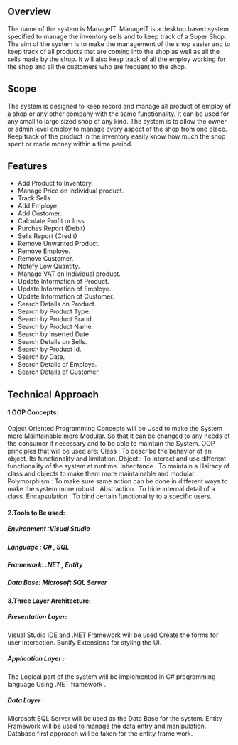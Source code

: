 ## Overview
The name of the system is ManageIT.
ManageIT is a desktop based system specified to manage the inventory sells and to keep track of a Super Shop. The aim of the system is to make the management of the shop easier and to keep track of all products that are coming into the shop as well as all the sells made by the shop. It will also keep track of all the employ working for the shop and all the customers who are frequent to the shop.
## Scope
The system is designed to keep record and manage all product of employ of a shop or any other company with the same functionality. It can be used for any small to large sized shop of any kind. The system is to allow the owner or admin level employ to manage every aspect of the shop from one place. Keep track of the product in the inventory easily know how much the shop spent or made money within a time period.  


## Features 
- Add Product to Inventory.
- Manage Price on individual product.
- Track Sells 
- Add Employe.
- Add Customer.
- Calculate Profit or loss.
- Purches Report (Debit)
- Sells Report (Credit)
- Remove Unwanted Product.
- Remove Employe.
- Remove Customer.
- Notefy  Low Quantity.
- Manage VAT on Individual product.
- Update Information of Product.
- Update Information of Employe.
- Update Information of Customer.
- Search Details on Product.
- Search by Product Type.
- Search by Product Brand.
- Search by Product Name.
- Search by Inserted Date.
- Search Details on Sells.
- Search by Product Id.
- Search by Date.
- Search Details of Employe.
- Search Details of Customer.

## Technical Approach
#### 1.OOP Concepts:
Object Oriented Programming Concepts will be Used to make the System more Maintainable more Modular. So that it can be changed to any needs of the consumer if necessary and to be able to maintain the  System. OOP principles that will be used are:
Class : To describe the behavior of an object. Its functionality and limitation.
Object : To interact and use different functionality of the system at runtime.
Inheritance : To maintain a Hairacy of class and objects to make them more maintainable and modular.
Polymorphism : To make sure same action can be done in different ways to make the system more robust .
Abstraction : To hide internal detail of a class.
Encapsulation : To bind certain functionality to a specific users.
      
#### 2.Tools to Be used:
##### Environment :Visual Studio
##### Language : C# , SQL
##### Framework: .NET , Entity
##### Data Base: Microsoft SQL Server
#### 3.Three Layer Architecture:
##### Presentation Layer:
Visual Studio IDE and  .NET Framework will be used Create the forms for user Interaction.
 Bunify Extensions for styling the UI.

##### Application Layer : 
The Logical part of the system will be implemented in C# programming language Using .NET framework .

##### Data Layer :
Microsoft SQL Server will be used as the Data Base for the system.
Entity Framework will be used to manage the data entry and manipulation. Database first approach will be taken for the entity frame work.   

